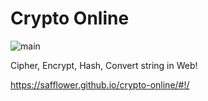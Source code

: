 # Crypto Online

![main](https://i.imgur.com/8GpUvjY.png)

Cipher, Encrypt, Hash, Convert string in Web!

<https://safflower.github.io/crypto-online/#!/>
